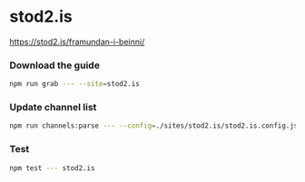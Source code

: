 # stod2.is

https://stod2.is/framundan-i-beinni/

### Download the guide

```sh
npm run grab --- --site=stod2.is
```

### Update channel list

```sh
npm run channels:parse --- --config=./sites/stod2.is/stod2.is.config.js --output=./sites/stod2.is/stod2.is.channels.xml
```

### Test

```sh
npm test --- stod2.is
```

